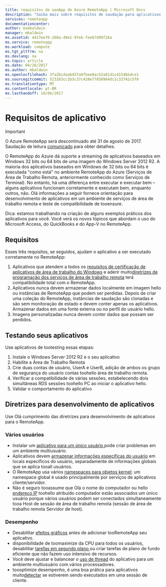 ```yaml
---
title: requisitos de aaaApp do Azure RemoteApp | Microsoft Docs
description: "Saiba mais sobre requisitos de saudação para aplicativos que você deseja toouse no Azure RemoteApp"
services: remoteapp
documentationcenter: 
author: msmbaldwin
manager: mbaldwin
ms.assetid: 4427eef6-288a-49e1-97eb-fee67d99f26a
ms.service: remoteapp
ms.workload: compute
ms.tgt_pltfrm: na
ms.devlang: na
ms.topic: article
ms.date: 04/26/2017
ms.author: mbaldwin
ms.openlocfilehash: 3fa2bcdaab457a6fbee8ac52a81d1c4154bbdce1
ms.sourcegitcommit: 523283cc1b3c37c428e77850964dc1c33742c5f0
ms.translationtype: MT
ms.contentlocale: pt-BR
ms.lasthandoff: 10/06/2017
---
```

# <a name="app-requirements"></a>Requisitos de aplicativo
> [!IMPORTANT]
> O Azure RemoteApp será descontinuado até 31 de agosto de 2017. Saudação de leitura [comunicado](https://go.microsoft.com/fwlink/?linkid=821148) para obter detalhes.
> 
> 

O RemoteApp do Azure dá suporte a streaming de aplicativos baseados em Windows 32 bits ou 64 bits de uma imagem do Windows Server 2012 R2. A maioria dos aplicativos baseados em Windows de 32 bits ou 64 bits é executada "como está" no ambiente RemoteApp do Azure (Serviços de Área de Trabalho Remota, anteriormente conhecido como Serviços de Terminal). No entanto, há uma diferença entre executar e executar bem – alguns aplicativos funcionam corretamente e executam bem, enquanto outros, não. Olá informações a seguir fornece orientação para desenvolvimento de aplicativos em um ambiente de serviços de área de trabalho remota e teste de compatibilidade de tooensure.

Dica: estamos trabalhando na criação de alguns exemplos práticos dos aplicativos para você. Você verá os novos tópicos que abordam o uso do Microsoft Access, do QuickBooks e do App-V no RemoteApp.

## <a name="requirements"></a>Requisitos
Esses três requisitos, se seguidos, ajudam o aplicativo a ser executado corretamente no RemoteApp:

1. Aplicativos que atendem a todos os [requisitos de certificação de aplicativos de área de trabalho do Windows](https://msdn.microsoft.com/library/windows/desktop/hh749939.aspx) e aderir muito[diretrizes de programação dos serviços de área de trabalho remota](https://msdn.microsoft.com/library/aa383490.aspx) terá compatibilidade total com o RemoteApp.
2. Aplicativos nunca devem armazenar dados localmente em imagem hello ou instâncias de RemoteApp que podem ser perdidas.  Depois de criar uma coleção do RemoteApp, instâncias de saudação são clonadas e são sem monitoração de estado e devem conter apenas os aplicativos. Armazenar dados em uma fonte externa ou no perfil do usuário hello.
3. Imagens personalizadas nunca devem conter dados que possam ser perdidos.  

## <a name="testing-your-apps"></a>Testando seus aplicativos
Use aplicativos de tootesting essas etapas:

1. Instale o Windows Server 2012 R2 e o seu aplicativo
2. Habilite a Área de Trabalho Remota
3. Crie duas contas de usuário, UserA e UserB, adição de ambos os grupo de segurança do usuário contas toohello área de trabalho remota.
4. Verificar a compatibilidade de várias sessões, estabelecendo dois simultâneas RDS sessões toohello PC ao iniciar o aplicativo hello.
5. Validar o comportamento do aplicativo

## <a name="application-development-guidelines"></a>Diretrizes para desenvolvimento de aplicativos
Use Olá cumprimento das diretrizes para desenvolvimento de aplicativos para o RemoteApp.

### <a name="multiple-users"></a>Vários usuários
* Instalar um [aplicativo para um único usuário ](https://msdn.microsoft.com/library/aa380661.aspx)pode criar problemas em um ambiente multiusuário.
* Aplicativos devem [armazenar informações específicas do usuário](https://msdn.microsoft.com/library/aa383452.aspx) em locais específicos do usuário, separadamente de informações globais que se aplica tooall usuários.
* O RemoteApp usa vários [namespaces para objetos kernel](https://msdn.microsoft.com/library/aa382954.aspx); um namespace global é usado principalmente por serviços de aplicativos cliente/servidor.
* Não é seguro tooassume que Olá o nome do computador ou hello [endereço IP](https://msdn.microsoft.com/library/aa382942.aspx) toohello atribuído computador estão associados um único usuário porque vários usuários podem ser conectados simultaneamente tooa Host de sessão de área de trabalho remota (sessão de área de trabalho remota Servidor de host).

### <a name="performance"></a>Desempenho
* Desabilitar [efeitos gráficos](https://msdn.microsoft.com/library/aa380822.aspx) antes de adicionar tooRemoteApp seu aplicativo.
* disponibilidade de toomaximize da CPU para todos os usuários, desabilitar [tarefas em segundo plano ](https://msdn.microsoft.com/library/aa380665.aspx) ou criar tarefas de plano de fundo eficiente que não fazem uso intensivo de recursos.
* Você deve ajustar e balancear o [uso de thread](https://msdn.microsoft.com/library/aa383520.aspx) do aplicativo para um ambiente multiusuário com vários processadores.
* toooptimize desempenho, é uma boa prática para aplicativos muito[detectar](https://msdn.microsoft.com/library/aa380798.aspx) se estiverem sendo executados em uma sessão de cliente.

